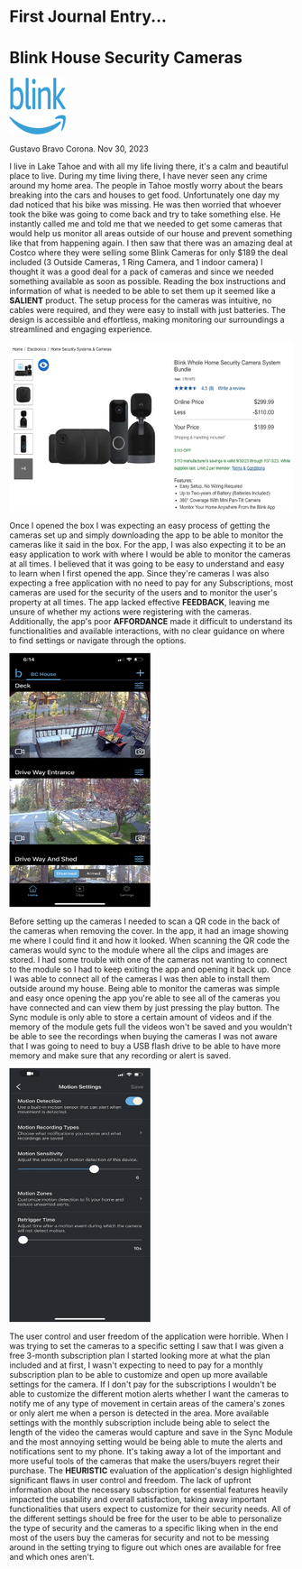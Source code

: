 # First Journal Entry...

# Blink House Security Cameras

<img src="../assets/blink_logo_smile_blue.png" alt="Blink logo" width="100" height="100">


Gustavo Bravo Corona. 
Nov 30, 2023


I live in Lake Tahoe and with all my life living there, it's a calm and beautiful place to live. During my time living there, I have never seen any crime around my home area. The people in Tahoe mostly worry about the bears breaking into the cars and houses to get food. Unfortunately one day my dad noticed that his bike was missing. He was then worried that whoever took the bike was going to come back and try to take something else. He instantly called me and told me that we needed to get some cameras that would help us monitor all areas outside of our house and prevent something like that from happening again. I then saw that there was an amazing deal at Costco where they were selling some Blink Cameras for only $189 the deal included (3 Outside Cameras, 1 Ring Camera, and 1 indoor camera) I thought it was a good deal for a pack of cameras and since we needed something available as soon as possible. Reading the box instructions and information of what is needed to be able to set them up it seemed like a **SALIENT** product. The setup process for the cameras was intuitive, no cables were required, and they were easy to install with just batteries. The design is accessible and effortless, making monitoring our surroundings a streamlined and engaging experience.

<img src="../assets/Screenshot_2023-10-06_at_6.15.24_PM.jpeg" alt="A photo of Costco, camera deal" width="600" height="300">

Once I opened the box I was expecting an easy process of getting the cameras set up and simply downloading the app to be able to monitor the cameras like it said in the box. For the app, I was also expecting it to be an easy application to work with where I would be able to monitor the cameras at all times. I believed that it was going to be easy to understand and easy to learn when I first opened the app. Since they're cameras I was also expecting a free application with no need to pay for any Subscriptions, most cameras are used for the security of the users and to monitor the user's property at all times. The app lacked effective **FEEDBACK**, leaving me unsure of whether my actions were registering with the cameras. Additionally, the app's poor **AFFORDANCE** made it difficult to understand its functionalities and available interactions, with no clear guidance on where to find settings or navigate through the options.

<img src="../assets/IMG_7900.jpeg" alt="A photo of Cameras set up in the app" width="250" height="450">

Before setting up the cameras I needed to scan a QR code in the back of the cameras when removing the cover. In the app, it had an image showing me where I could find it and how it looked. When scanning the QR code the cameras would sync to the module where all the clips and images are stored. I had some trouble with one of the cameras not wanting to connect to the module so I had to keep exiting the app and opening it back up. Once I was able to connect all of the cameras I was then able to install them outside around my house. Being able to monitor the cameras was simple and easy once opening the app you're able to see all of the cameras you have connected and can view them by just pressing the play button. The Sync module is only able to store a certain amount of videos and if the memory of the module gets full the videos won't be saved and you wouldn't be able to see the recordings when buying the cameras I was not aware that I was going to need to buy a USB flash drive to be able to have more memory and make sure that any recording or alert is saved.

<img src="../assets/IMG_8176.jpeg" alt="A photo of Camera settigns" width="250" height="450">

The user control and user freedom of the application were horrible. When I was trying to set the cameras to a specific setting I saw that I was given a free 3-month subscription plan I started looking more at what the plan included and at first, I wasn't expecting to need to pay for a monthly subscription plan to be able to customize and open up more available settings for the camera. If I don't pay for the subscriptions I wouldn't be able to customize the different motion alerts whether I want the cameras to notify me of any type of movement in certain areas of the camera's zones or only alert me when a person is detected in the area. More available settings with the monthly subscription include being able to select the length of the video the cameras would capture and save in the Sync Module and the most annoying setting would be being able to mute the alerts and notifications sent to my phone. It's taking away a lot of the important and more useful tools of the cameras that make the users/buyers regret their purchase. The **HEURISTIC** evaluation of the application's design highlighted significant flaws in user control and freedom. The lack of upfront information about the necessary subscription for essential features heavily impacted the usability and overall satisfaction, taking away important functionalities that users expect to customize for their security needs. All of the different settings should be free for the user to be able to personalize the type of security and the cameras to a specific liking when in the end most of the users buy the cameras for security and not to be messing around in the setting trying to figure out which ones are available for free and which ones aren't.
